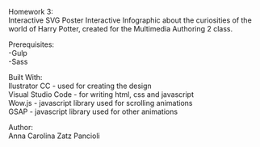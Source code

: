 Homework 3: <br>
Interactive SVG Poster Interactive Infographic about the curiosities of the world of Harry Potter, created for the Multimedia Authoring 2 class.

Prerequisites:<br>
-Gulp<br>
-Sass

Built With:<br>
Ilustrator CC - used for creating the design<br>
Visual Studio Code - for writing html, css and javascript<br>
Wow.js - javascript library used for scrolling animations<br>
GSAP - javascript library used for other animations

Author:<br>
Anna Carolina Zatz Pancioli


